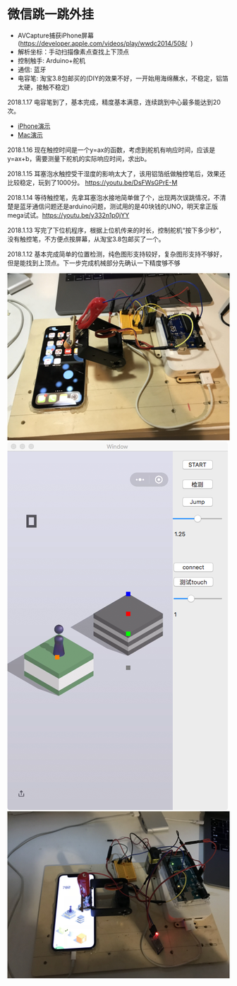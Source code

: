 # 微信跳一跳外挂



* AVCapture捕获iPhone屏幕(https://developer.apple.com/videos/play/wwdc2014/508/  )
* 解析坐标：手动扫描像素点查找上下顶点
* 控制触手: Arduino+舵机
* 通信: 蓝牙
* 电容笔: 淘宝3.8包邮买的(DIY的效果不好，一开始用海绵蘸水，不稳定，铝箔太硬，接触不稳定)

2018.1.17
电容笔到了，基本完成，精度基本满意，连续跳到中心最多能达到20次。
* [iPhone演示](https://youtu.be/IY3LUXc-2dg)
* [Mac演示](https://youtu.be/4C_StpnPUC0)

2018.1.16
现在触控时间是一个y=ax的函数，考虑到舵机有响应时间，应该是y=ax+b，需要测量下舵机的实际响应时间，求出b。

2018.1.15
耳塞泡水触控受干湿度的影响太大了，该用铝箔纸做触控笔后，效果还比较稳定，玩到了1000分。
https://youtu.be/DsFWsGPrE-M

2018.1.14
等待触控笔，先拿耳塞泡水接地简单做了个，出现两次误跳情况，不清楚是蓝牙通信问题还是arduino问题，测试用的是40块钱的UNO，明天拿正版mega试试。https://youtu.be/y332n1p0jYY

2018.1.13
写完了下位机程序，根据上位机传来的时长，控制舵机“按下多少秒”，没有触控笔，不方便点按屏幕，从淘宝3.8包邮买了一个。

2018.1.12
基本完成简单的位置检测，纯色图形支持较好，复杂图形支持不够好，但是能找到上顶点。下一步完成机械部分先确认一下精度够不够







![Arduino](https://raw.githubusercontent.com/zhangxigithub/Wechat_Jump/master/pic3.JPG)
![Mac](https://raw.githubusercontent.com/zhangxigithub/Wechat_Jump/master/pic.png)
![Arduino](https://raw.githubusercontent.com/zhangxigithub/Wechat_Jump/master/pic2.JPG)
